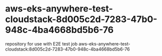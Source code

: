# aws-eks-anywhere-test-cloudstack-8d005c2d-7283-47b0-948c-4ba4668bd5b6-76
repository for use with E2E test job aws-eks-anywhere-test-cloudstack:8d005c2d-7283-47b0-948c-4ba4668bd5b6-76

